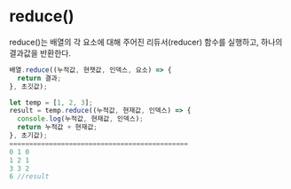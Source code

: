 # reduce()

reduce()는 배열의 각 요소에 대해 주어진 리듀서(reducer) 함수를 실행하고, 하나의 결과값을 반환한다.

```js
배열.reduce((누적값, 현잿값, 인덱스, 요소) => {
  return 결과;
}, 초깃값);
```

```js
let temp = [1, 2, 3];
result = temp.reduce((누적값, 현재값, 인덱스) => {
  console.log(누적값, 현재값, 인덱스);
  return 누적값 + 현재값;
}, 초기값);
=============================================
0 1 0
1 2 1
3 3 2
6 //result
```
